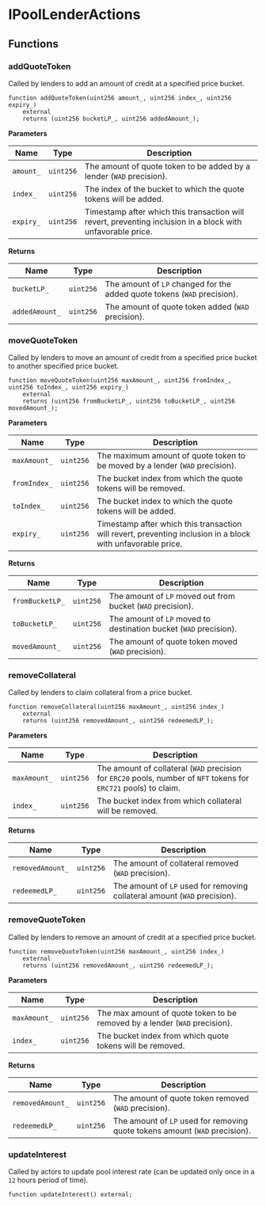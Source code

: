 # IPoolLenderActions

## Functions
### addQuoteToken

Called by lenders to add an amount of credit at a specified price bucket.


```solidity
function addQuoteToken(uint256 amount_, uint256 index_, uint256 expiry_)
    external
    returns (uint256 bucketLP_, uint256 addedAmount_);
```
**Parameters**

|Name|Type|Description|
|----|----|-----------|
|`amount_`|`uint256`|          The amount of quote token to be added by a lender (`WAD` precision).|
|`index_`|`uint256`|           The index of the bucket to which the quote tokens will be added.|
|`expiry_`|`uint256`|          Timestamp after which this transaction will revert, preventing inclusion in a block with unfavorable price.|

**Returns**

|Name|Type|Description|
|----|----|-----------|
|`bucketLP_`|`uint256`|        The amount of `LP` changed for the added quote tokens (`WAD` precision).|
|`addedAmount_`|`uint256`|     The amount of quote token added (`WAD` precision).|


### moveQuoteToken

Called by lenders to move an amount of credit from a specified price bucket to another specified price bucket.


```solidity
function moveQuoteToken(uint256 maxAmount_, uint256 fromIndex_, uint256 toIndex_, uint256 expiry_)
    external
    returns (uint256 fromBucketLP_, uint256 toBucketLP_, uint256 movedAmount_);
```
**Parameters**

|Name|Type|Description|
|----|----|-----------|
|`maxAmount_`|`uint256`|       The maximum amount of quote token to be moved by a lender (`WAD` precision).|
|`fromIndex_`|`uint256`|       The bucket index from which the quote tokens will be removed.|
|`toIndex_`|`uint256`|         The bucket index to which the quote tokens will be added.|
|`expiry_`|`uint256`|          Timestamp after which this transaction will revert, preventing inclusion in a block with unfavorable price.|

**Returns**

|Name|Type|Description|
|----|----|-----------|
|`fromBucketLP_`|`uint256`|    The amount of `LP` moved out from bucket (`WAD` precision).|
|`toBucketLP_`|`uint256`|      The amount of `LP` moved to destination bucket (`WAD` precision).|
|`movedAmount_`|`uint256`|     The amount of quote token moved (`WAD` precision).|


### removeCollateral

Called by lenders to claim collateral from a price bucket.


```solidity
function removeCollateral(uint256 maxAmount_, uint256 index_)
    external
    returns (uint256 removedAmount_, uint256 redeemedLP_);
```
**Parameters**

|Name|Type|Description|
|----|----|-----------|
|`maxAmount_`|`uint256`|    The amount of collateral (`WAD` precision for `ERC20` pools, number of `NFT` tokens for `ERC721` pools) to claim.|
|`index_`|`uint256`|        The bucket index from which collateral will be removed.|

**Returns**

|Name|Type|Description|
|----|----|-----------|
|`removedAmount_`|`uint256`|The amount of collateral removed (`WAD` precision).|
|`redeemedLP_`|`uint256`|   The amount of `LP` used for removing collateral amount (`WAD` precision).|


### removeQuoteToken

Called by lenders to remove an amount of credit at a specified price bucket.


```solidity
function removeQuoteToken(uint256 maxAmount_, uint256 index_)
    external
    returns (uint256 removedAmount_, uint256 redeemedLP_);
```
**Parameters**

|Name|Type|Description|
|----|----|-----------|
|`maxAmount_`|`uint256`|    The max amount of quote token to be removed by a lender (`WAD` precision).|
|`index_`|`uint256`|        The bucket index from which quote tokens will be removed.|

**Returns**

|Name|Type|Description|
|----|----|-----------|
|`removedAmount_`|`uint256`|The amount of quote token removed (`WAD` precision).|
|`redeemedLP_`|`uint256`|   The amount of `LP` used for removing quote tokens amount (`WAD` precision).|


### updateInterest

Called by actors to update pool interest rate (can be updated only once in a `12` hours period of time).


```solidity
function updateInterest() external;
```

